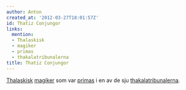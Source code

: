 ```yaml
---
author: Anton
created_at: '2012-03-27T18:01:57Z'
id: Thatiz Conjungor
links:
  mention:
  - Thalaskisk
  - magiker
  - primas
  - thakalatribunalerna
title: Thatiz Conjungor
---
```


[Thalaskisk][] [magiker] som var [primas] i en av de sju [thakalatribunalerna].

  [Thalaskisk]: Thalaskisk
  [magiker]: magiker
  [primas]: primas
  [thakalatribunalerna]: thakalatribunalerna
